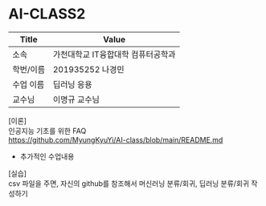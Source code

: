 # AI-CLASS2  

| Title                                      | Value                                                           |
|-------------------------------------------|------------------------------------------------------------------|
| 소속                                      | 가천대학교 IT융합대학 컴퓨터공학과                                |
| 학번/이름                                 | 201935252 나경민                                                |
| 수업 이름                                 | 딥러닝 응용                                                     |
| 교수님                                    | 이명규 교수님                                                   |


  [이론]  
인공지능 기초를 위한 FAQ  
https://github.com/MyungKyuYi/AI-class/blob/main/README.md  
+ 추가적인 수업내용
  
[실습]  
csv 파일을 주면, 자신의 github를 참조해서 머신러닝 분류/회귀, 딥러닝 분류/회귀 작성하기
